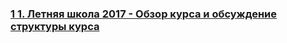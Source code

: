 ### [1 1. Летняя школа 2017 - Обзор курса и обсуждение структуры курса](https://www.youtube.com/watch?v=gKttsTvLmFI)

